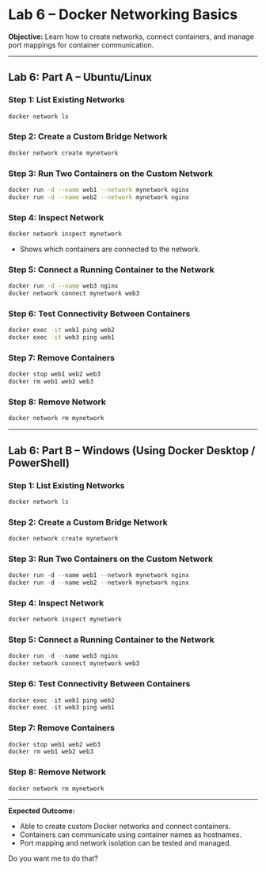 # Lab 6 – Docker Networking Basics

**Objective:** Learn how to create networks, connect containers, and manage port mappings for container communication.

---

## Lab 6: Part A – Ubuntu/Linux

### Step 1: List Existing Networks

```bash
docker network ls
```

### Step 2: Create a Custom Bridge Network

```bash
docker network create mynetwork
```

### Step 3: Run Two Containers on the Custom Network

```bash
docker run -d --name web1 --network mynetwork nginx
docker run -d --name web2 --network mynetwork nginx
```

### Step 4: Inspect Network

```bash
docker network inspect mynetwork
```

* Shows which containers are connected to the network.

### Step 5: Connect a Running Container to the Network

```bash
docker run -d --name web3 nginx
docker network connect mynetwork web3
```

### Step 6: Test Connectivity Between Containers

```bash
docker exec -it web1 ping web2
docker exec -it web3 ping web1
```

### Step 7: Remove Containers

```bash
docker stop web1 web2 web3
docker rm web1 web2 web3
```

### Step 8: Remove Network

```bash
docker network rm mynetwork
```

---

## Lab 6: Part B – Windows (Using Docker Desktop / PowerShell)

### Step 1: List Existing Networks

```powershell
docker network ls
```

### Step 2: Create a Custom Bridge Network

```powershell
docker network create mynetwork
```

### Step 3: Run Two Containers on the Custom Network

```powershell
docker run -d --name web1 --network mynetwork nginx
docker run -d --name web2 --network mynetwork nginx
```

### Step 4: Inspect Network

```powershell
docker network inspect mynetwork
```

### Step 5: Connect a Running Container to the Network

```powershell
docker run -d --name web3 nginx
docker network connect mynetwork web3
```

### Step 6: Test Connectivity Between Containers

```powershell
docker exec -it web1 ping web2
docker exec -it web3 ping web1
```

### Step 7: Remove Containers

```powershell
docker stop web1 web2 web3
docker rm web1 web2 web3
```

### Step 8: Remove Network

```powershell
docker network rm mynetwork
```

---

**Expected Outcome:**

* Able to create custom Docker networks and connect containers.
* Containers can communicate using container names as hostnames.
* Port mapping and network isolation can be tested and managed.


Do you want me to do that?
